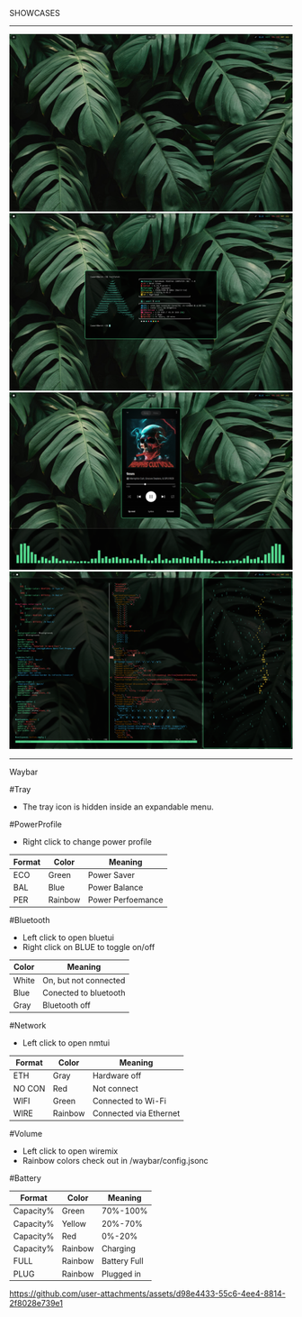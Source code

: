 SHOWCASES

---

<img src = "asset/1.png">
<img src = "asset/2.png">
<img src = "asset/3.png">
<img src = "asset/4.png">

---

Waybar

#Tray

- The tray icon is hidden inside an expandable menu.

#PowerProfile

- Right click to change power profile

| Format | Color | Meaning |
|---|---|---|
| ECO | Green | Power Saver |
| BAL | Blue | Power Balance |
| PER | Rainbow | Power Perfoemance |

#Bluetooth

- Left click to open bluetui
- Right click on BLUE to toggle on/off

| Color | Meaning |
|---|---|
| White | On, but not connected |
| Blue | Conected to bluetooth |
| Gray | Bluetooth off |

#Network

- Left click to open nmtui

| Format | Color | Meaning |
|---|---|---|
| ETH | Gray | Hardware off |
| NO CON | Red | Not connect |
| WIFI | Green | Connected to Wi-Fi |
| WIRE | Rainbow | Connected via Ethernet |

#Volume

- Left click to open wiremix
- Rainbow colors check out in /waybar/config.jsonc

#Battery

| Format | Color | Meaning |
|---|---|---|
| Capacity% | Green | 70%-100% |
| Capacity% | Yellow | 20%-70% |
| Capacity% | Red | 0%-20% |
| Capacity% | Rainbow | Charging |
| FULL | Rainbow | Battery Full |
| PLUG | Rainbow | Plugged in |

https://github.com/user-attachments/assets/d98e4433-55c6-4ee4-8814-2f8028e739e1
